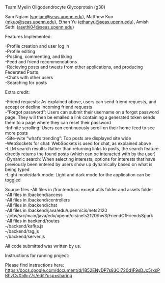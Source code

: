 Team Myelin Oligodendrocyte Glycoprotein (g30)

Sam Ngiam (sngiam@seas.upenn.edu), Matthew Kuo (mkuo@seas.upenn.edu), Ethan Yu (ethanyu@seas.upenn.edu), Amish Sethi (asethi04@seas.upenn.edu)

Features Implemented:

-Profile creation and user log in  
-Profile editing  
-Posting, commenting, and liking  
-Feed and friend recommendations  
-Recieving posts and tweets from other applications, and producing Federated Posts  
-Chats with other users  
-Searching for posts  

Extra credit:

-Friend requests: As explained above, users can send friend requests, and accept or decline incoming friend requests  
-”Forgot password”:  Users can submit their username on a forgot password page. They will then be emailed a link containing a generated token sends them to a page where they can reset their password  
-Infinite scrolling: Users can continuously scroll on their home feed to see more posts  
-Site-wite “what’s trending”: Top posts are displayed site wide  
-WebSockets for chat: WebSockets is used for chat, as explained above  
-LLM search results: Rather than returning links to posts, the search feature directly returns the found posts (which can be interacted with by the user)  
-Dynamic search: When selecting interests, options for interests that have previously been entered by users show up dynamically based on what is being typed  
-Light mode/dark mode: Light and dark mode for the application can be toggled  

Source files
-All files in /frontend/src except utils folder and assets folder  
-All files in /backend/access  
-All files in /backend/controllers  
-All files in /backend/chat  
-All files in /backend/java/edu/upenn/cis/nets2120  
-/jobs/src/main/java/edu/upenn/cis/nets2120/hw3/FriendOfFriendsSpark  
-All files in backend/routes  
-/backend/kafka.js  
-/backend/rag.js  
-/backend/server.js  

All code submitted was written by us. 

Instructions for running project:

Please find instructions here: https://docs.google.com/document/d/1B52ENyDP7s83Ol720d1F9sDJc5rxsPBhvCvX5Ikj77s/edit?usp=sharing 

